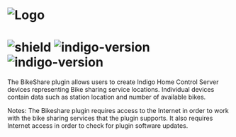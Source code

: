 # ![Logo](https://github.com/DaveL17/BikeShare/wiki/img/img_BikeShareLogo.png)
# ![shield](https://img.shields.io/github/release/DaveL17/BikeShare.svg) ![indigo-version](https://img.shields.io/badge/Indigo-7.0-blueviolet.svg) ![indigo-version](https://img.shields.io/badge/Python-2.7-darkgreen.svg)

The BikeShare plugin allows users to create Indigo Home Control Server 
devices representing Bike sharing service locations. Individual 
devices contain data such as station location and number of available 
bikes.

Notes: The Bikeshare plugin requires access to the Internet in order 
to work with the bike sharing services that the plugin supports. It 
also requires Internet access in order to check for plugin software 
updates.
